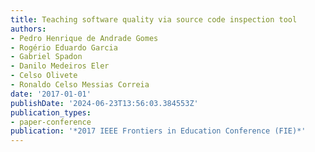 ```yaml
---
title: Teaching software quality via source code inspection tool
authors:
- Pedro Henrique de Andrade Gomes
- Rogério Eduardo Garcia
- Gabriel Spadon
- Danilo Medeiros Eler
- Celso Olivete
- Ronaldo Celso Messias Correia
date: '2017-01-01'
publishDate: '2024-06-23T13:56:03.384553Z'
publication_types:
- paper-conference
publication: '*2017 IEEE Frontiers in Education Conference (FIE)*'
---
```

